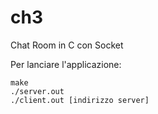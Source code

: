 # ch3
Chat Room in C con Socket

Per lanciare l'applicazione:
```
make 
./server.out 
./client.out [indirizzo server]
```
